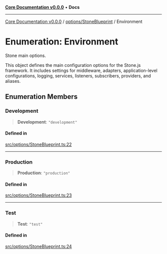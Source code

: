 [**Core Documentation v0.0.0**](../../../README.md) • **Docs**

***

[Core Documentation v0.0.0](../../../modules.md) / [options/StoneBlueprint](../README.md) / Environment

# Enumeration: Environment

Stone main options.

This object defines the main configuration options for the Stone.js framework.
It includes settings for middleware, adapters, application-level configurations,
logging, services, listeners, subscribers, providers, and aliases.

## Enumeration Members

### Development

> **Development**: `"development"`

#### Defined in

[src/options/StoneBlueprint.ts:22](https://github.com/stonemjs/core/blob/be89f756f02a94c320588453a86b3e95bc4e060f/src/options/StoneBlueprint.ts#L22)

***

### Production

> **Production**: `"production"`

#### Defined in

[src/options/StoneBlueprint.ts:23](https://github.com/stonemjs/core/blob/be89f756f02a94c320588453a86b3e95bc4e060f/src/options/StoneBlueprint.ts#L23)

***

### Test

> **Test**: `"test"`

#### Defined in

[src/options/StoneBlueprint.ts:24](https://github.com/stonemjs/core/blob/be89f756f02a94c320588453a86b3e95bc4e060f/src/options/StoneBlueprint.ts#L24)
